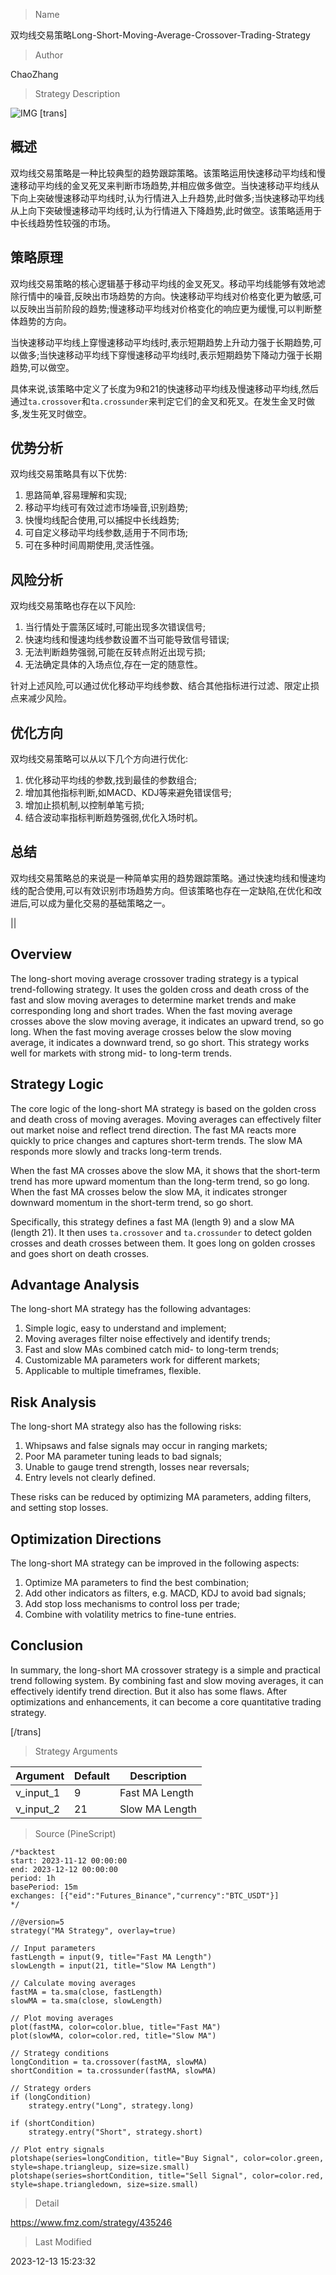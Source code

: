 
> Name

双均线交易策略Long-Short-Moving-Average-Crossover-Trading-Strategy

> Author

ChaoZhang

> Strategy Description

![IMG](https://www.fmz.com/upload/asset/16db32f9ee679fd6292.png)
[trans]

## 概述

双均线交易策略是一种比较典型的趋势跟踪策略。该策略运用快速移动平均线和慢速移动平均线的金叉死叉来判断市场趋势,并相应做多做空。当快速移动平均线从下向上突破慢速移动平均线时,认为行情进入上升趋势,此时做多;当快速移动平均线从上向下突破慢速移动平均线时,认为行情进入下降趋势,此时做空。该策略适用于中长线趋势性较强的市场。

## 策略原理

双均线交易策略的核心逻辑基于移动平均线的金叉死叉。移动平均线能够有效地滤除行情中的噪音,反映出市场趋势的方向。快速移动平均线对价格变化更为敏感,可以反映出当前阶段的趋势;慢速移动平均线对价格变化的响应更为缓慢,可以判断整体趋势的方向。

当快速移动平均线上穿慢速移动平均线时,表示短期趋势上升动力强于长期趋势,可以做多;当快速移动平均线下穿慢速移动平均线时,表示短期趋势下降动力强于长期趋势,可以做空。

具体来说,该策略中定义了长度为9和21的快速移动平均线及慢速移动平均线,然后通过`ta.crossover`和`ta.crossunder`来判定它们的金叉和死叉。在发生金叉时做多,发生死叉时做空。

## 优势分析

双均线交易策略具有以下优势:

1. 思路简单,容易理解和实现;
2. 移动平均线可有效过滤市场噪音,识别趋势;  
3. 快慢均线配合使用,可以捕捉中长线趋势;
4. 可自定义移动平均线参数,适用于不同市场;
5. 可在多种时间周期使用,灵活性强。

## 风险分析

双均线交易策略也存在以下风险:  

1. 当行情处于震荡区域时,可能出现多次错误信号;
2. 快速均线和慢速均线参数设置不当可能导致信号错误; 
3. 无法判断趋势强弱,可能在反转点附近出现亏损;
4. 无法确定具体的入场点位,存在一定的随意性。

针对上述风险,可以通过优化移动平均线参数、结合其他指标进行过滤、限定止损点来减少风险。

## 优化方向  

双均线交易策略可以从以下几个方向进行优化:

1. 优化移动平均线的参数,找到最佳的参数组合;
2. 增加其他指标判断,如MACD、KDJ等来避免错误信号; 
3. 增加止损机制,以控制单笔亏损;
4. 结合波动率指标判断趋势强弱,优化入场时机。

## 总结

双均线交易策略总的来说是一种简单实用的趋势跟踪策略。通过快速均线和慢速均线的配合使用,可以有效识别市场趋势方向。但该策略也存在一定缺陷,在优化和改进后,可以成为量化交易的基础策略之一。

|| 

## Overview

The long-short moving average crossover trading strategy is a typical trend-following strategy. It uses the golden cross and death cross of the fast and slow moving averages to determine market trends and make corresponding long and short trades. When the fast moving average crosses above the slow moving average, it indicates an upward trend, so go long. When the fast moving average crosses below the slow moving average, it indicates a downward trend, so go short. This strategy works well for markets with strong mid- to long-term trends.   

## Strategy Logic

The core logic of the long-short MA strategy is based on the golden cross and death cross of moving averages. Moving averages can effectively filter out market noise and reflect trend direction. The fast MA reacts more quickly to price changes and captures short-term trends. The slow MA responds more slowly and tracks long-term trends.   

When the fast MA crosses above the slow MA, it shows that the short-term trend has more upward momentum than the long-term trend, so go long. When the fast MA crosses below the slow MA, it indicates stronger downward momentum in the short-term trend, so go short.

Specifically, this strategy defines a fast MA (length 9) and a slow MA (length 21). It then uses `ta.crossover` and `ta.crossunder` to detect golden crosses and death crosses between them. It goes long on golden crosses and goes short on death crosses.  

## Advantage Analysis 

The long-short MA strategy has the following advantages:

1. Simple logic, easy to understand and implement;  
2. Moving averages filter noise effectively and identify trends;
3. Fast and slow MAs combined catch mid- to long-term trends;  
4. Customizable MA parameters work for different markets; 
5. Applicable to multiple timeframes, flexible.

## Risk Analysis

The long-short MA strategy also has the following risks:

1. Whipsaws and false signals may occur in ranging markets;  
2. Poor MA parameter tuning leads to bad signals;
3. Unable to gauge trend strength, losses near reversals; 
4. Entry levels not clearly defined.

These risks can be reduced by optimizing MA parameters, adding filters, and setting stop losses.

## Optimization Directions

The long-short MA strategy can be improved in the following aspects:  

1. Optimize MA parameters to find the best combination;
2. Add other indicators as filters, e.g. MACD, KDJ to avoid bad signals;  
3. Add stop loss mechanisms to control loss per trade; 
4. Combine with volatility metrics to fine-tune entries.  

## Conclusion

In summary, the long-short MA crossover strategy is a simple and practical trend following system. By combining fast and slow moving averages, it can effectively identify trend direction. But it also has some flaws. After optimizations and enhancements, it can become a core quantitative trading strategy.

[/trans]

> Strategy Arguments



|Argument|Default|Description|
|----|----|----|
|v_input_1|9|Fast MA Length|
|v_input_2|21|Slow MA Length|


> Source (PineScript)

``` pinescript
/*backtest
start: 2023-11-12 00:00:00
end: 2023-12-12 00:00:00
period: 1h
basePeriod: 15m
exchanges: [{"eid":"Futures_Binance","currency":"BTC_USDT"}]
*/

//@version=5
strategy("MA Strategy", overlay=true)

// Input parameters
fastLength = input(9, title="Fast MA Length")
slowLength = input(21, title="Slow MA Length")

// Calculate moving averages
fastMA = ta.sma(close, fastLength)
slowMA = ta.sma(close, slowLength)

// Plot moving averages
plot(fastMA, color=color.blue, title="Fast MA")
plot(slowMA, color=color.red, title="Slow MA")

// Strategy conditions
longCondition = ta.crossover(fastMA, slowMA)
shortCondition = ta.crossunder(fastMA, slowMA)

// Strategy orders
if (longCondition)
    strategy.entry("Long", strategy.long)

if (shortCondition)
    strategy.entry("Short", strategy.short)

// Plot entry signals
plotshape(series=longCondition, title="Buy Signal", color=color.green, style=shape.triangleup, size=size.small)
plotshape(series=shortCondition, title="Sell Signal", color=color.red, style=shape.triangledown, size=size.small)

```

> Detail

https://www.fmz.com/strategy/435246

> Last Modified

2023-12-13 15:23:32
